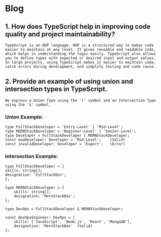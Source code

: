 # Blog
## 1.  How does TypeScript help in improving code quality and project maintainability?
    TypeScript is an OOP language. OOP is a structured way to makes code easier to maintain at any level. It gives reusable and readable code, which helps in understanding the logic easily. TypeScript also allows you to define types with expected or desired input and output values. In large projects, using TypeScript makes it easier to maintain code, catch errors during development, and simplify testing and code reuse.
## 2.  Provide an example of using union and intersection types in TypeScript.
    We express a Union Type using the '|' symbol and an Intersection Type using the '&' symbol.
### Union Example:
    type FullStackDeveloper = 'Entry-Level' | 'Mid-Level';
    type MERNStackDeveloper = 'Beginner-Level' | 'Senior-Level';
    type Developer = FullStackDeveloper | MERNStackDeveloper;
    const newDeveloper: Developer = 'Mid-Level';    (Valid)
    const invalidDeveloper: Developer = 'Expert';   (Error)

### intersection Example:
    type FullStackDeveloper = {
    skills: string[];
    designation: 'FullStackDev';
    };

    type MERNStackDeveloper = {
        skills: string[];
        designation: 'MernStackDev';
    };

    type DevOps = FullStackDeveloper & MERNStackDeveloper;

    const devOpsEngineer: DevOps = {
        skills: ['JavaScript', 'Node.js', 'React', 'MongoDB'],
        designation: 'MernStackDev'  (Valid)
    };





     